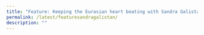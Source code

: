```yaml
---
title: "Feature: Keeping the Eurasian heart beating with Sandra Galistan"
permalink: /latest/featuresandragalistan/
description: ""
---
```

